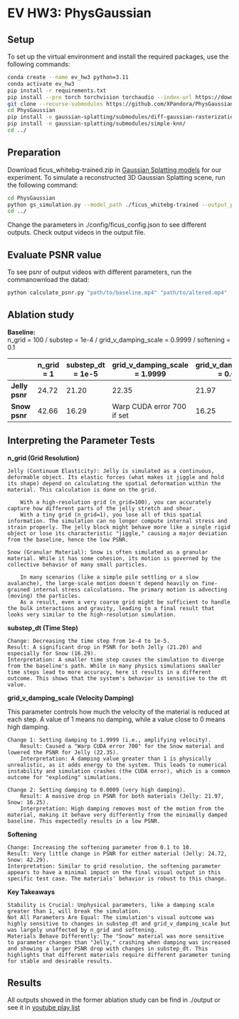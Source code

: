 # EV HW3: PhysGaussian
## Setup
To set up the virtual environment and install the required packages, use the following commands:
```bash
conda create --name ev_hw3 python=3.11
conda activate ev_hw3
pip install -r requirements.txt
pip install --pre torch torchvision torchaudio --index-url https://download.pytorch.org/whl/nightly/cu128
git clone --recurse-submodules https://github.com/XPandora/PhysGaussian
cd PhysGaussian
pip install -e gaussian-splatting/submodules/diff-gaussian-rasterization/
pip install -e gaussian-splatting/submodules/simple-knn/
cd ../
```
## Preparation
Download ficus_whitebg-trained.zip in [Gaussian Splatting models](https://drive.google.com/drive/folders/1EMUOJbyJ2QdeUz8GpPrLEyN4LBvCO3Nx) for our experiment.
To simulate a reconstructed 3D Gaussian Splatting scene, run the following command:
```bash
cd PhysGaussian
python gs_simulation.py --model_path ./ficus_whitebg-trained --output_path ../output --config ./config/ficus_config.json --render_img --compile_video
cd ../
```
Change the parameters in ./config/ficus_config.json to see different outputs.
Check output videos in the output file.

## Evaluate PSNR value
To see psnr of output videos with different parameters, run the commanownload the datad:
```bash
python calculate_psnr.py "path/to/baseline.mp4" "path/to/altered.mp4"
```

## Ablation study
**Baseline:**  
n_grid = 100 / substep = 1e-4 / grid_v_damping_scale = 0.9999 / softening = 0.1

|                       | n_grid = 1 | substep_dt = 1e-5 | grid_v_damping_scale = 1.9999 | grid_v_damping_scale = 0.0009 | Softening = 10 |
|-----------------------|------------|-------------------|-------------------------------|-------------------------------|----------------|
| **Jelly psnr**        | 24.72      | 21.20             | 22.35                         | 21.97                         | 24.72          |
| **Snow psnr**         | 42.66      | 16.29             | Warp CUDA error 700 if set    | 16.25                         | 42.29          |

## Interpreting the Parameter Tests

**n_grid (Grid Resolution)**

    Jelly (Continuum Elasticity): Jelly is simulated as a continuous, deformable object. Its elastic forces (what makes it jiggle and hold its shape) depend on calculating the spatial deformation within the material. This calculation is done on the grid.

        With a high-resolution grid (n_grid=100), you can accurately capture how different parts of the jelly stretch and shear.
        With a tiny grid (n_grid=1), you lose all of this spatial information. The simulation can no longer compute internal stress and strain properly. The jelly block might behave more like a single rigid object or lose its characteristic "jiggle," causing a major deviation from the baseline, hence the low PSNR.

    Snow (Granular Material): Snow is often simulated as a granular material. While it has some cohesion, its motion is governed by the collective behavior of many small particles.

        In many scenarios (like a simple pile settling or a slow avalanche), the large-scale motion doesn't depend heavily on fine-grained internal stress calculations. The primary motion is advecting (moving) the particles.
        As a result, even a very coarse grid might be sufficient to handle the bulk interactions and gravity, leading to a final result that looks very similar to the high-resolution simulation.

**substep_dt (Time Step)**

    Change: Decreasing the time step from 1e-4 to 1e-5.
    Result: A significant drop in PSNR for both Jelly (21.20) and especially for Snow (16.29).
    Interpretation: A smaller time step causes the simulation to diverge from the baseline's path. While in many physics simulations smaller time steps lead to more accuracy, here it results in a different outcome. This shows that the system's behavior is sensitive to the dt value.

**grid_v_damping_scale (Velocity Damping)**

This parameter controls how much the velocity of the material is reduced at each step. A value of 1 means no damping, while a value close to 0 means high damping.

    Change 1: Setting damping to 1.9999 (i.e., amplifying velocity).
        Result: Caused a "Warp CUDA error 700" for the Snow material and lowered the PSNR for Jelly (22.35).
        Interpretation: A damping value greater than 1 is physically unrealistic, as it adds energy to the system. This leads to numerical instability and simulation crashes (the CUDA error), which is a common outcome for "exploding" simulations.

    Change 2: Setting damping to 0.0009 (very high damping).
        Result: A massive drop in PSNR for both materials (Jelly: 21.97, Snow: 16.25).
        Interpretation: High damping removes most of the motion from the material, making it behave very differently from the minimally damped baseline. This expectedly results in a low PSNR.

**Softening**

    Change: Increasing the softening parameter from 0.1 to 10.
    Result: Very little change in PSNR for either material (Jelly: 24.72, Snow: 42.29).
    Interpretation: Similar to grid resolution, the softening parameter appears to have a minimal impact on the final visual output in this specific test case. The materials' behavior is robust to this change.

**Key Takeaways**

    Stability is Crucial: Unphysical parameters, like a damping scale greater than 1, will break the simulation.
    Not All Parameters Are Equal: The simulation's visual outcome was highly sensitive to changes in substep_dt and grid_v_damping_scale but was largely unaffected by n_grid and softening.
    Materials Behave Differently: The "Snow" material was more sensitive to parameter changes than "Jelly," crashing when damping was increased and showing a larger PSNR drop with changes in substep_dt. This highlights that different materials require different parameter tuning for stable and desirable results.

## Results
All outputs showed in the former ablation study can be find in ./output or see it in [youtube play list](https://www.youtube.com/playlist?list=PLMpfPn-voto2c9KA6rkMFYfLOm8i7SYd8)

